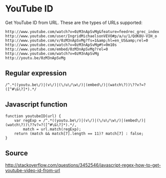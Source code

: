 # YouTube ID

Get YouTube ID from URL.
These are the types of URLs supported:

	http://www.youtube.com/watch?v=0zM3nApSvMg&feature=feedrec_grec_index
	http://www.youtube.com/user/IngridMichaelsonVEVO#p/a/u/1/QdK8U-VIH_o
	http://www.youtube.com/v/0zM3nApSvMg?fs=1&amp;hl=en_US&amp;rel=0
	http://www.youtube.com/watch?v=0zM3nApSvMg#t=0m10s
	http://www.youtube.com/embed/0zM3nApSvMg?rel=0
	http://www.youtube.com/watch?v=0zM3nApSvMg
	http://youtu.be/0zM3nApSvMg

## Regular expression

	/^.*((youtu.be\/)|(v\/)|(\/u\/\w\/)|(embed\/)|(watch\?))\??v?=?([^#\&\?]*).*/

## Javascript function

	function youtubeID(url) {
		var regExp = /^.*((youtu.be\/)|(v\/)|(\/u\/\w\/)|(embed\/)|(watch\?))\??v?=?([^#\&\?]*).*/,
			match = url.match(regExp);
		return (match && match[7].length == 11)? match[7] : false;
	}

## Source

http://stackoverflow.com/questions/3452546/javascript-regex-how-to-get-youtube-video-id-from-url
